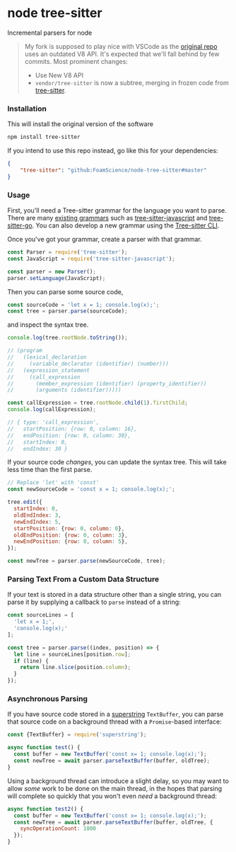 node tree-sitter
================

Incremental parsers for node

> My fork is supposed to play nice with VSCode as the [original repo](https://github.com/tree-sitter/node-tree-sitter)
> uses an outdated V8 API.
> It's expected that we'll fall behind by few commits.
> Most prominent changes:
> - Use New V8 API
> - `vendor/tree-sitter` is now a subtree, merging in frozen code from [tree-sitter](https://github.com/tree-sitter/tree-sitter).

### Installation

This will install the original version of the software
```sh
npm install tree-sitter
```

If you intend to use this repo instead, go like this for your dependencies:
```json
{
    "tree-sitter": "github:FoamScience/node-tree-sitter#master"
}
```

### Usage

First, you'll need a Tree-sitter grammar for the language you want to parse. There are many [existing grammars](https://github.com/tree-sitter) such as [tree-sitter-javascript](http://github.com/tree-sitter/tree-sitter-javascript) and [tree-sitter-go](http://github.com/tree-sitter/tree-sitter-go). You can also develop a new grammar using the [Tree-sitter CLI](https://github.com/tree-sitter/tree-sitter/tree/master/cli).

Once you've got your grammar, create a parser with that grammar.

```javascript
const Parser = require('tree-sitter');
const JavaScript = require('tree-sitter-javascript');

const parser = new Parser();
parser.setLanguage(JavaScript);
```

Then you can parse some source code,

```javascript
const sourceCode = 'let x = 1; console.log(x);';
const tree = parser.parse(sourceCode);
```

and inspect the syntax tree.

```javascript
console.log(tree.rootNode.toString());

// (program
//   (lexical_declaration
//     (variable_declarator (identifier) (number)))
//   (expression_statement
//     (call_expression
//       (member_expression (identifier) (property_identifier))
//       (arguments (identifier)))))

const callExpression = tree.rootNode.child(1).firstChild;
console.log(callExpression);

// { type: 'call_expression',
//   startPosition: {row: 0, column: 16},
//   endPosition: {row: 0, column: 30},
//   startIndex: 0,
//   endIndex: 30 }
```

If your source code *changes*, you can update the syntax tree. This will take less time than the first parse.

```javascript
// Replace 'let' with 'const'
const newSourceCode = 'const x = 1; console.log(x);';

tree.edit({
  startIndex: 0,
  oldEndIndex: 3,
  newEndIndex: 5,
  startPosition: {row: 0, column: 0},
  oldEndPosition: {row: 0, column: 3},
  newEndPosition: {row: 0, column: 5},
});

const newTree = parser.parse(newSourceCode, tree);
```

### Parsing Text From a Custom Data Structure

If your text is stored in a data structure other than a single string, you can parse it by supplying a callback to `parse` instead of a string:

```javascript
const sourceLines = [
  'let x = 1;',
  'console.log(x);'
];

const tree = parser.parse((index, position) => {
  let line = sourceLines[position.row];
  if (line) {
    return line.slice(position.column);
  }
});
```

### Asynchronous Parsing

If you have source code stored in a [superstring](https://github.com/atom/superstring) `TextBuffer`, you can parse that source code on a background thread with a `Promise`-based interface:

```javascript
const {TextBuffer} = require('superstring');

async function test() {
  const buffer = new TextBuffer('const x= 1; console.log(x);');
  const newTree = await parser.parseTextBuffer(buffer, oldTree);
}
```

Using a background thread can introduce a slight delay, so you may want to allow *some* work to be done on the main thread, in the hopes that parsing will complete so quickly that you won't even *need* a background thread:

```javascript
async function test2() {
  const buffer = new TextBuffer('const x= 1; console.log(x);');
  const newTree = await parser.parseTextBuffer(buffer, oldTree, {
    syncOperationCount: 1000
  });
}
```
